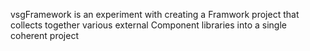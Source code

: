 vsgFramework is an experiment with creating a Framwork project that collects together various external Component libraries into a single coherent project

